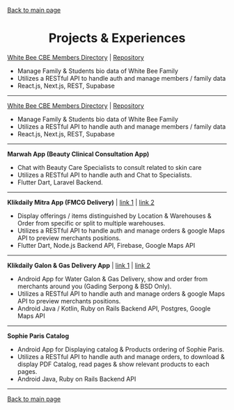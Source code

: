 [Back to main page](./README.md)

<h1 align="center">Projects & Experiences</h1>

[White Bee CBE Members Directory](https://wbcbe-directory.vercel.app) | [Repository](https://github.com/khalifavi/wbcbe-directory)
* Manage Family & Students bio data of White Bee Family
* Utilizes a RESTful API to handle auth and manage members / family data
* React.js, Next.js, REST, Supabase

---

[White Bee CBE Members Directory](https://wbcbe-directory.vercel.app) | [Repository](https://github.com/khalifavi/wbcbe-directory)
* Manage Family & Students bio data of White Bee Family
* Utilizes a RESTful API to handle auth and manage members / family data
* React.js, Next.js, REST, Supabase

---

**Marwah App (Beauty Clinical Consultation App)**
* Chat with Beauty Care Specialists to consult related to skin care
* Utilizes a RESTful API to handle auth and Chat to Specialists.
* Flutter Dart, Laravel Backend.

---

**Klikdaily Mitra App (FMCG Delivery)** | [link 1](https://play.google.com/store/apps/details?id=com.klikdaily.mitra&hl=id&gl=US) | [link 2](https://m.apkpure.com/id/klikdaily/com.klikdaily.mitra)
* Display offerings / items distinguished by Location & Warehouses & Order from specific or split to multiple warehouses.
* Utilizes a RESTful API to handle auth and manage orders & google Maps API to preview merchants positions.
* Flutter Dart, Node.js Backend API, Firebase, Google Maps API

---

**Klikdaily Galon & Gas Delivery App** | [link 1](https://play.google.com/store/apps/details?id=com.klikdaily.app&hl=id&gl=US) | [link 2](https://m.apkpure.com/id/klikdaily/com.klikdaily.app)
* Android App for Water Galon & Gas Delivery, show and order from merchants around you (Gading Serpong & BSD Only).
* Utilizes a RESTful API to handle auth and manage orders & google Maps API to preview merchants positions.
* Android Java / Kotlin, Ruby on Rails Backend API, Postgres, Google Maps API

---

**Sophie Paris Catalog**
* Android App for Displaying catalog & Products ordering of Sophie Paris.
* Utilizes a RESTful API to handle auth and manage orders, to download & display PDF Catalog, read pages & show relevant products to each pages.
* Android Java, Ruby on Rails Backend API

---

[Back to main page](./README.md)
